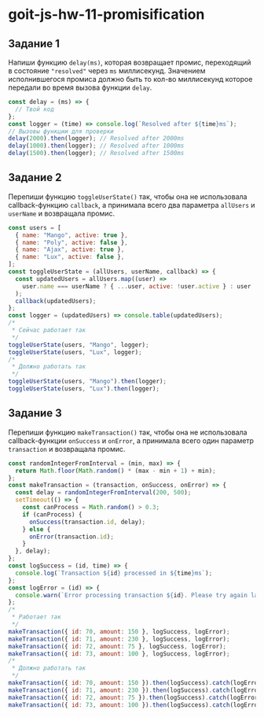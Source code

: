 # goit-js-hw-11-promisification

## Задание 1

Напиши функцию `delay(ms)`, которая возвращает промис, переходящий в состояние
`"resolved"` через `ms` миллисекунд. Значением исполнившегося промиса должно
быть то кол-во миллисекунд которое передали во время вызова функции `delay`.

```js
const delay = (ms) => {
  // Твой код
};
const logger = (time) => console.log(`Resolved after ${time}ms`);
// Вызовы функции для проверки
delay(2000).then(logger); // Resolved after 2000ms
delay(1000).then(logger); // Resolved after 1000ms
delay(1500).then(logger); // Resolved after 1500ms
```

## Задание 2

Перепиши функцию `toggleUserState()` так, чтобы она не использовала
callback-функцию `callback`, а принимала всего два параметра `allUsers` и
`userName` и возвращала промис.

```js
const users = [
  { name: "Mango", active: true },
  { name: "Poly", active: false },
  { name: "Ajax", active: true },
  { name: "Lux", active: false },
];
const toggleUserState = (allUsers, userName, callback) => {
  const updatedUsers = allUsers.map((user) =>
    user.name === userName ? { ...user, active: !user.active } : user
  );
  callback(updatedUsers);
};
const logger = (updatedUsers) => console.table(updatedUsers);
/*
 * Сейчас работает так
 */
toggleUserState(users, "Mango", logger);
toggleUserState(users, "Lux", logger);
/*
 * Должно работать так
 */
toggleUserState(users, "Mango").then(logger);
toggleUserState(users, "Lux").then(logger);
```

## Задание 3

Перепиши функцию `makeTransaction()` так, чтобы она не использовала
callback-функции `onSuccess` и `onError`, а принимала всего один параметр
`transaction` и возвращала промис.

```js
const randomIntegerFromInterval = (min, max) => {
  return Math.floor(Math.random() * (max - min + 1) + min);
};
const makeTransaction = (transaction, onSuccess, onError) => {
  const delay = randomIntegerFromInterval(200, 500);
  setTimeout(() => {
    const canProcess = Math.random() > 0.3;
    if (canProcess) {
      onSuccess(transaction.id, delay);
    } else {
      onError(transaction.id);
    }
  }, delay);
};
const logSuccess = (id, time) => {
  console.log(`Transaction ${id} processed in ${time}ms`);
};
const logError = (id) => {
  console.warn(`Error processing transaction ${id}. Please try again later.`);
};
/*
 * Работает так
 */
makeTransaction({ id: 70, amount: 150 }, logSuccess, logError);
makeTransaction({ id: 71, amount: 230 }, logSuccess, logError);
makeTransaction({ id: 72, amount: 75 }, logSuccess, logError);
makeTransaction({ id: 73, amount: 100 }, logSuccess, logError);
/*
 * Должно работать так
 */
makeTransaction({ id: 70, amount: 150 }).then(logSuccess).catch(logError);
makeTransaction({ id: 71, amount: 230 }).then(logSuccess).catch(logError);
makeTransaction({ id: 72, amount: 75 }).then(logSuccess).catch(logError);
makeTransaction({ id: 73, amount: 100 }).then(logSuccess).catch(logError);
```
